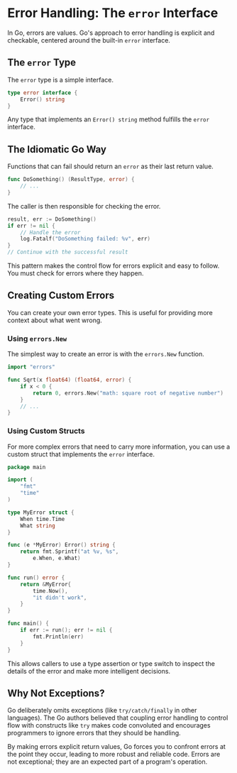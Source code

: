 # Error Handling: The `error` Interface

In Go, errors are values. Go's approach to error handling is explicit and checkable, centered around the built-in `error` interface.

## The `error` Type

The `error` type is a simple interface.
```go
type error interface {
    Error() string
}
```
Any type that implements an `Error() string` method fulfills the `error` interface.

## The Idiomatic Go Way

Functions that can fail should return an `error` as their last return value.
```go
func DoSomething() (ResultType, error) {
    // ...
}
```
The caller is then responsible for checking the error.
```go
result, err := DoSomething()
if err != nil {
    // Handle the error
    log.Fatalf("DoSomething failed: %v", err)
}
// Continue with the successful result
```
This pattern makes the control flow for errors explicit and easy to follow. You must check for errors where they happen.

## Creating Custom Errors

You can create your own error types. This is useful for providing more context about what went wrong.

### Using `errors.New`
The simplest way to create an error is with the `errors.New` function.
```go
import "errors"

func Sqrt(x float64) (float64, error) {
    if x < 0 {
        return 0, errors.New("math: square root of negative number")
    }
    // ...
}
```

### Using Custom Structs
For more complex errors that need to carry more information, you can use a custom struct that implements the `error` interface.

```go
package main

import (
    "fmt"
    "time"
)

type MyError struct {
    When time.Time
    What string
}

func (e *MyError) Error() string {
    return fmt.Sprintf("at %v, %s",
        e.When, e.What)
}

func run() error {
    return &MyError{
        time.Now(),
        "it didn't work",
    }
}

func main() {
    if err := run(); err != nil {
        fmt.Println(err)
    }
}
```
This allows callers to use a type assertion or type switch to inspect the details of the error and make more intelligent decisions.

## Why Not Exceptions?

Go deliberately omits exceptions (like `try/catch/finally` in other languages). The Go authors believed that coupling error handling to control flow with constructs like `try` makes code convoluted and encourages programmers to ignore errors that they should be handling.

By making errors explicit return values, Go forces you to confront errors at the point they occur, leading to more robust and reliable code. Errors are not exceptional; they are an expected part of a program's operation. 